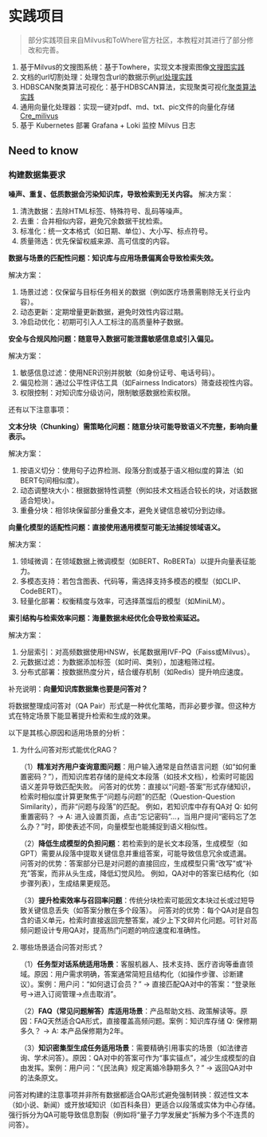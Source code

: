 # 实践项目
> 部分实践项目来自Milvus和ToWhere官方社区，本教程对其进行了部分修改和完善。
1. 基于Milvus的文搜图系统：基于Towhere，实现文本搜索图像[文搜图实践](./text_search_pic/1_build_text_image_search_engine.ipynb)
2. 文档的url切割处理：处理包含url的数据示例[url处理实践](./url_process/front.py)
3. HDBSCAN聚类算法可视化：基于HDBSCAN算法，实现聚类可视化[聚类算法实践](./Milvus_HDBSCAN/hdbscan_clustering_with_milvus.ipynb)
4. 通用向量化处理器：实现一键对pdf、md、txt、pic文件的向量化存储[Cre_milivus](./Cre_milvus/introduction.md)
5. 基于 Kubernetes 部署 Grafana + Loki 监控 Milvus 日志



## Need to know
### 构建数据集要求
**噪声、重复、低质数据会污染知识库，导致检索到无关内容。**
解决方案：
1. 清洗数据：去除HTML标签、特殊符号、乱码等噪声。
2. 去重：合并相似内容，避免冗余数据干扰检索。
3. 标准化：统一文本格式（如日期、单位）、大小写、标点符号。
4. 质量筛选：优先保留权威来源、高可信度的内容。
   
**数据与场景的匹配性问题：知识库与应用场景偏离会导致检索失效。**

解决方案：
1. 场景过滤：仅保留与目标任务相关的数据（例如医疗场景需剔除无关行业内容）。
2. 动态更新：定期增量更新数据，避免时效性内容过期。
3. 冷启动优化：初期可引入人工标注的高质量种子数据。

**安全与合规风险问题：随意导入数据可能泄露敏感信息或引入偏见。**

解决方案：
1. 敏感信息过滤：使用NER识别并脱敏（如身份证号、电话号码）。
2. 偏见检测：通过公平性评估工具（如Fairness Indicators）筛查歧视性内容。
3. 权限控制：对知识库分级访问，限制敏感数据检索权限。

还有以下注意事项：

**文本分块（Chunking）需策略化问题：随意分块可能导致语义不完整，影响向量表示。**

解决方案：
1. 按语义切分：使用句子边界检测、段落分割或基于语义相似度的算法（如BERT句间相似度）。
2. 动态调整块大小：根据数据特性调整（例如技术文档适合较长的块，对话数据适合短块）。
3. 重叠分块：相邻块保留部分重叠文本，避免关键信息被切分到边缘。

**向量化模型的适配性问题：直接使用通用模型可能无法捕捉领域语义。**

解决方案：
1. 领域微调：在领域数据上微调模型（如BERT、RoBERTa）以提升向量表征能力。
2. 多模态支持：若包含图表、代码等，需选择支持多模态的模型（如CLIP、CodeBERT）。
3. 轻量化部署：权衡精度与效率，可选择蒸馏后的模型（如MiniLM）。

**索引结构与检索效率问题：海量数据未经优化会导致检索延迟。**

解决方案：
1. 分层索引：对高频数据使用HNSW，长尾数据用IVF-PQ（Faiss或Milvus）。
2. 元数据过滤：为数据添加标签（如时间、类别），加速粗筛过程。
3. 分布式部署：按数据热度分片，结合缓存机制（如Redis）提升响应速度。

补充说明：**向量知识库数据集也要是问答对？**

将数据整理成问答对（QA Pair）形式是一种优化策略，而非必要步骤。但这种方式在特定场景下能显著提升检索和生成的效果。

以下是其核心原因和适用场景的分析：

1. 为什么问答对形式能优化RAG？
  
   （1）**精准对齐用户查询意图问题**：用户输入通常是自然语言问题（如“如何重置密码？”），而知识库若存储的是纯文本段落（如技术文档），检索时可能因语义差异导致匹配失败。
   问答对的优势：直接以“问题-答案”形式存储知识，检索时相似度计算更聚焦于“问题与问题”的匹配（Question-Question Similarity），而非“问题与段落”的匹配。
   例如，若知识库中存有QA对 Q: 如何重置密码？ → A: 进入设置页面，点击“忘记密码”...，当用户提问“密码忘了怎么办？”时，即使表述不同，向量模型也能捕捉到语义相似性。
   
   （2）**降低生成模型的负担问题**：若检索到的是长文本段落，生成模型（如GPT）需要从段落中提取关键信息并重组答案，可能导致信息冗余或遗漏。
   问答对的优势：答案部分已是对问题的直接回应，生成模型只需“改写”或“补充”答案，而非从头生成，降低幻觉风险。
   例如，QA对中的答案已结构化（如步骤列表），生成结果更规范。
   
   （3）**提升检索效率与召回率问题**：传统分块检索可能因文本块过长或过短导致关键信息丢失（如答案分散在多个段落）。
   问答对的优势：每个QA对是自包含的语义单元，检索时直接返回完整答案，减少上下文碎片化问题。可针对高频问题设计专用QA对，提高热门问题的响应速度和准确性。

2. 哪些场景适合问答对形式？
   
   （1）**任务型对话系统适用场景**：客服机器人、技术支持、医疗咨询等垂直领域。原因：用户需求明确，答案通常简短且结构化（如操作步骤、诊断建议）。案例：用户问：“如何退订会员？” → 直接匹配QA对中的答案：“登录账号→进入订阅管理→点击取消”。
   
   （2）**FAQ（常见问题解答）库适用场景**：产品帮助文档、政策解读等。原因：FAQ天然适合QA形式，直接覆盖高频问题。案例：知识库存储 Q: 保修期多久？ → A: 本产品保修期为2年。
   
   （3）**知识密集型生成任务适用场景**：需要精确引用事实的场景（如法律咨询、学术问答）。原因：QA对中的答案可作为“事实锚点”，减少生成模型的自由发挥。案例：用户问：“《民法典》规定离婚冷静期多久？” → 返回QA对中的法条原文。
   
问答对构建的注意事项并非所有数据都适合QA形式避免强制转换：叙述性文本（如小说、新闻）或开放域知识（如百科条目）更适合以段落或实体为中心存储。强行拆分为QA可能导致信息割裂（例如将“量子力学发展史”拆解为多个不连贯的问答）。
